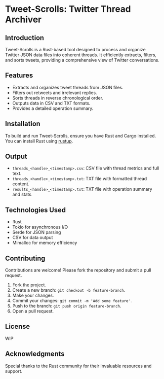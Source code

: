 # Tweet-Scrolls: Twitter Thread Archiver

## Introduction
Tweet-Scrolls is a Rust-based tool designed to process and organize Twitter JSON data files into coherent threads. It efficiently extracts, filters, and sorts tweets, providing a comprehensive view of Twitter conversations.

## Features
- Extracts and organizes tweet threads from JSON files.
- Filters out retweets and irrelevant replies.
- Sorts threads in reverse chronological order.
- Outputs data in CSV and TXT formats.
- Provides a detailed operation summary.

## Installation
To build and run Tweet-Scrolls, ensure you have Rust and Cargo installed. You can install Rust using [rustup](https://rustup.rs/).

## Output
- `threads_<handle>_<timestamp>.csv`: CSV file with thread metrics and full text.
- `threads_<handle>_<timestamp>.txt`: TXT file with formatted thread content.
- `results_<handle>_<timestamp>.txt`: TXT file with operation summary and stats.

## Technologies Used
- Rust
- Tokio for asynchronous I/O
- Serde for JSON parsing
- CSV for data output
- Mimalloc for memory efficiency

## Contributing
Contributions are welcome! Please fork the repository and submit a pull request.

1. Fork the project.
2. Create a new branch: `git checkout -b feature-branch`.
3. Make your changes.
4. Commit your changes: `git commit -m 'Add some feature'`.
5. Push to the branch: `git push origin feature-branch`.
6. Open a pull request.

## License
WIP

## Acknowledgments
Special thanks to the Rust community for their invaluable resources and support.

